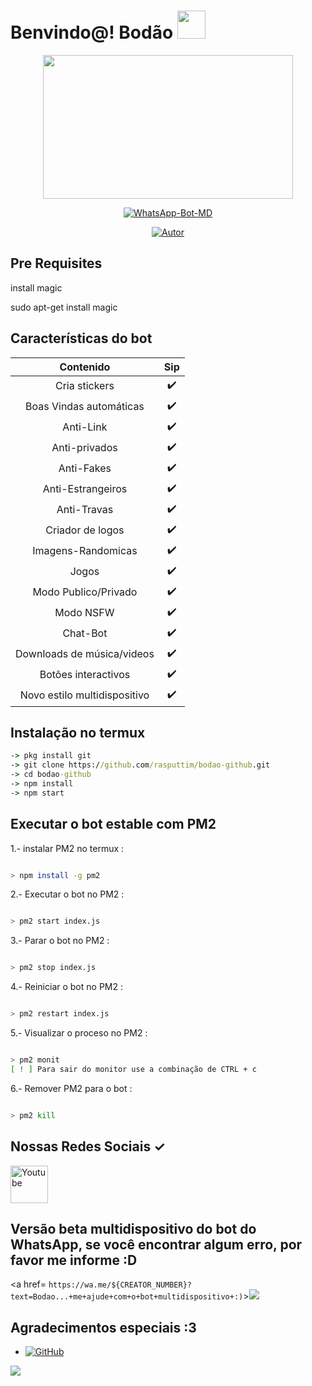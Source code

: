 # Benvindo@! Bodão <img src="https://cbsnews1.cbsistatic.com/hub/i/2017/10/17/b34c14c8-750e-4afa-838d-ba9da0a3b042/171016-nasa-gravitational-waves-article.gif" width="45px">

<P align="center">
<img src="https://acegif.com/wp-content/gif/outerspace-51.gif" width="400" height="230"/>
</p>

<p align="center">
<a href="#"><img title="WhatsApp-Bot-MD" src="https://img.shields.io/badge/-TERMUX--BOT--WHATSAPP-green?colorA=%23ff0000&colorB=%23017e40&style=for-the-badge"></a>
</p>
<p align="center">
<a href="https://github.com/rasputtim"><img title="Autor" src="https://img.shields.io/badge/Rasputtim-Bod%C3%A3oSystems-blueb"></a>
</p>

## Pre Requisites

install magic

sudo apt-get install magic


## Características do bot 
|  Contenido  |                                           Sip |
| :---------------------------------------------: | :-----------: |
| Cria stickers|✔️|
| Boas Vindas automáticas|✔️|
| Anti-Link|✔️|
| Anti-privados|✔️|
| Anti-Fakes|✔️|
| Anti-Estrangeiros|✔️|
| Anti-Travas|✔️|
| Criador de logos|✔️|
| Imagens-Randomicas|✔️|
| Jogos|✔️|
| Modo Publico/Privado|✔️|
| Modo NSFW|✔️|
| Chat-Bot|✔️|
| Downloads de música/videos|✔️|
| Botões interactivos|✔️|
| Novo estilo multidispositivo|✔️|

## Instalação no termux
```cmd
-> pkg install git
-> git clone https://github.com/rasputtim/bodao-github.git
-> cd bodao-github
-> npm install
-> npm start
```
## Executar o bot estable com PM2

1.- instalar PM2 no termux :
```bash

> npm install -g pm2
```  

2.- Executar o bot no PM2 :
```bash 

> pm2 start index.js
```
3.- Parar o bot no PM2 :
```bash 

> pm2 stop index.js
```
4.- Reiniciar o bot no PM2 :
```bash 

> pm2 restart index.js
```
5.- Visualizar o proceso no PM2 :
```bash 

> pm2 monit
[ ! ] Para sair do monitor use a combinação de CTRL + c
```

6.- Remover PM2 para o bot :
```bash

> pm2 kill
```

## Nossas Redes Sociais ✓
<a href="https://www.youtube.com/playlist?list=PLzt4hR8S75u37Af_Xn5Zcwqsfy-9Z8jVw"><img width="60px" alt="Youtube" title="Youtube" src="https://encrypted-tbn0.gstatic.com/images?q=tbn:ANd9GcQiYrf6LEg3xKz9iuv3OcmplEWUY8Etgv7e-g&usqp=CAU"/></a>
## Versão beta multidispositivo do bot do WhatsApp, se você encontrar algum erro, por favor me informe :D
<a href= `https://wa.me/${CREATOR_NUMBER}?text=Bodao...+me+ajude+com+o+bot+multidispositivo+:)`><img src="https://img.shields.io/badge/WhatsApp-25D366?style=for-the-badge&logo=whatsapp&logoColor=white" />

## Agradecimentos especiais :3

* <a href="https://github.com/adiwajshing/Baileys"><img alt="GitHub" src="https://img.shields.io/badge/adiwajshing/Baileys%20-%23121011.svg?&style=for-the-badge&logo=github&logoColor=white">
</p>

<img src="https://github.com/rasputtim/bodao-github/" />
</div>

